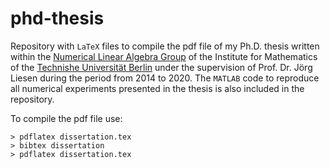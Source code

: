 # phd-thesis
Repository with `LaTeX` files to compile the pdf file of my Ph.D. thesis written within the [Numerical Linear Algebra Group](https://www.math.tu-berlin.de/fachgebiete_ag_modnumdiff/fg_numerische_lineare_algebra/v_menue/numerische_lineare_algebra/) of 
the Institute for Mathematics of the [Technishe Universität Berlin](https://www.tu-berlin.de/menue/home/parameter/en/) under the supervision of Prof. Dr. Jörg Liesen during the 
period from 2014 to 2020. The `MATLAB` code to reproduce all numerical experiments presented in the thesis is also included in the repository.

To compile the pdf file use:
```
> pdflatex dissertation.tex
> bibtex dissertation
> pdflatex dissertation.tex
```
